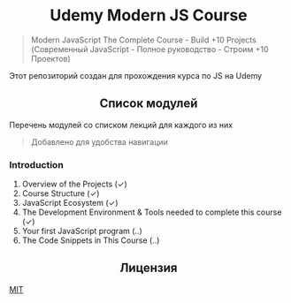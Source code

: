 <h1 align="center">Udemy Modern JS Course</h1>

> Modern JavaScript The Complete Course - Build +10 Projects (Современный JavaScript - Полное руководство - Строим +10 Проектов)

Этот репозиторий создан для прохождения курса по JS на Udemy

<h2 align="center">Список модулей</h2>

Перечень модулей со списком лекций для каждого из них

> Добавлено для удобства навигации

### Introduction

1. Overview of the Projects (✓)
2. Course Structure (✓)
3. JavaScript Ecosystem (✓)
4. The Development Environment & Tools needed to complete this course (✓)
5. Your first JavaScript program (..)
6. The Code Snippets in This Course (..)

<h2 align="center">Лицензия</h2>

[MIT](/LICENSE)
